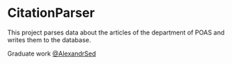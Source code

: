 # CitationParser

This project parses data about the articles of the department of POAS and writes them to the database.

Graduate work [@AlexandrSed](https://github.com/AlexandrSed)
